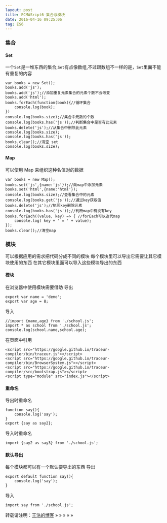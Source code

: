 ```yaml
---
layout: post
title: ECMASript6-集合与模块
date: 2016-04-16 09:25:06 
tag: ES6
---
```


### 集合
 
#### Set

一个`Set`是一堆东西的集合,`Set`有点像数组,不过跟数组不一样的是，`Set`里面不能有重复的内容
```
var books = new Set();
books.add('js');
books.add('js');//添加重复元素集合的元素个数不会改变
books.add('html');
books.forEach(function(book){//循环集合
    console.log(book);
})
console.log(books.size);//集合中元数的个数
console.log(books.has('js'));//判断集合中是否有此元素
books.delete('js');//从集合中删除此元素
console.log(books.size);
console.log(books.has('js'));
books.clear();//清空 set
console.log(books.size);
```

#### Map

可以使用 Map 来组织这种名值对的数据

```
var books = new Map();
books.set('js',{name:'js'});//向map中添加元素
books.set('html',{name:'html'});
console.log(books.size);//查看集合中的元素
console.log(books.get('js'));//通过key获取值
books.delete('js');//执照key删除元素
console.log(books.has('js'));//判断map中有没有key
books.forEach((value, key) => { //forEach可以迭代map
    console.log( key + ' = ' + value);
});
books.clear();//清空map
```
### 模块

可以根据应用的需求把代码分成不同的模块 每个模块里可以导出它需要让其它模块使用的东西 在其它模块里面可以导入这些模块导出的东西

#### 模块

在浏览器中使用模块需要借助 导出

```
export var name = 'demo';
export var age = 8;
```

导入

```
//import {name,age} from './school.js';
import * as school from './school.js';
console.log(school.name,school.age);
```
在页面中引用

```
<script src="https://google.github.io/traceur-compiler/bin/traceur.js"></script>
<script src="https://google.github.io/traceur-compiler/bin/BrowserSystem.js"></script>
<script src="https://google.github.io/traceur-compiler/src/bootstrap.js"></script>
<script type="module" src="index.js"></script>
```
#### 重命名

导出时重命名

```
function say(){
    console.log('say');
}
export {say as say2};
```
导入时重命名

```
import {say2 as say3} from './school.js';
```

#### 默认导出

每个模块都可以有一个默认要导出的东西 导出

```
export default function say(){
    console.log('say');
}
```

导入

```
import say from './school.js';
```




转载请注明：[王浩的博客](http:wanghaoweb.github.io) » » » » » 
